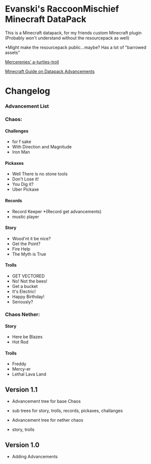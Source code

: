 # Evanski's RaccoonMischief Minecraft DataPack

This is a Minecraft datapack, for my friends custom Minecraft plugin
(Probably won't understand without the resourcepack as well)

*Might make the resourcepack public...maybe? Has a lot of "barrowed assets"

[Mercerenies' a-turtles-troll](https://github.com/Mercerenies/a-turtles-troll)

[Minecraft Guide on Datapack Advancements](https://minecraft.fandom.com/wiki/Advancement/JSON_format)

# Changelog
### Advancement List
### Chaos:
#### Challenges
* for f sake
* With Direction and Magnitude
* Iron Man
#### Pickaxes
* Well There is no stone tools
* Don't Lose it!
* You Dig it?
* Uber Pickaxe
#### Records
* Record Keeper
*(Record get advancements)
* mustic player
#### Story
* Wood'nt it be nice?
* Get the Point?
* Fire Help
* The Myth is True
#### Trolls
* GET VECTORED
* No! Not the bees!
* Get a bucket
* It's Electric!
* Happy Birthday!
* Seriously?

### Chaos Nether:
#### Story
* Here be Blazes
* Hot Rod
#### Trolls
* Freddy
* Mercy-er
* Lethal Lava Land

## Version 1.1
* Advancement tree for base Chaos
* sub trees for story, trolls, records, pickaxes, challanges

* Advancement tree for nether chaos
* story, trolls


## Version 1.0
* Adding Advancements
